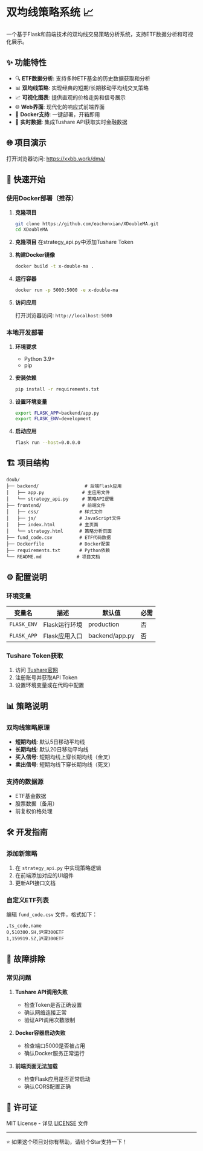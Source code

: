 # 双均线策略系统 📈

一个基于Flask和前端技术的双均线交易策略分析系统，支持ETF数据分析和可视化展示。

## ✨ 功能特性

- 🔍 **ETF数据分析**: 支持多种ETF基金的历史数据获取和分析
- 📊 **双均线策略**: 实现经典的短期/长期移动平均线交叉策略
- 📈 **可视化图表**: 提供直观的价格走势和信号展示
- 🌐 **Web界面**: 现代化的响应式前端界面
- 🐳 **Docker支持**: 一键部署，开箱即用
- 🔄 **实时数据**: 集成Tushare API获取实时金融数据

## 🌐 项目演示

打开浏览器访问: https://xxbb.work/dma/

## 🚀 快速开始

### 使用Docker部署（推荐）

1. **克隆项目**
   ```bash
   git clone https://github.com/eachonxian/XDoubleMA.git
   cd XDoubleMA
   ```

2. **克隆项目**
   在strategy_api.py中添加Tushare Token

3. **构建Docker镜像**
   ```bash
   docker build -t x-double-ma .
   ```

4. **运行容器**
   ```bash
   docker run -p 5000:5000 -e x-double-ma
   ```

5. **访问应用**
   
   打开浏览器访问: `http://localhost:5000`

### 本地开发部署

1. **环境要求**
   - Python 3.9+
   - pip

2. **安装依赖**
   ```bash
   pip install -r requirements.txt
   ```

3. **设置环境变量**
   ```bash
   export FLASK_APP=backend/app.py
   export FLASK_ENV=development
   ```

4. **启动应用**
   ```bash
   flask run --host=0.0.0.0
   ```

## 🏗️ 项目结构

```
doub/
├── backend/                 # 后端Flask应用
│   ├── app.py              # 主应用文件
│   └── strategy_api.py     # 策略API逻辑
├── frontend/               # 前端文件
│   ├── css/               # 样式文件
│   ├── js/                # JavaScript文件
│   ├── index.html         # 主页面
│   └── strategy.html      # 策略分析页面
├── fund_code.csv          # ETF代码数据
├── Dockerfile             # Docker配置
├── requirements.txt       # Python依赖
└── README.md             # 项目文档
```

## ⚙️ 配置说明

### 环境变量

| 变量名 | 描述 | 默认值 | 必需 |
|--------|------|--------|------|
| `FLASK_ENV` | Flask运行环境 | production | 否 |
| `FLASK_APP` | Flask应用入口 | backend/app.py | 否 |

### Tushare Token获取

1. 访问 [Tushare官网](https://tushare.pro/)
2. 注册账号并获取API Token
3. 设置环境变量或在代码中配置

## 📊 策略说明

### 双均线策略原理

- **短期均线**: 默认5日移动平均线
- **长期均线**: 默认20日移动平均线
- **买入信号**: 短期均线上穿长期均线（金叉）
- **卖出信号**: 短期均线下穿长期均线（死叉）

### 支持的数据源

- ETF基金数据
- 股票数据（备用）
- 前复权价格处理

## 🛠️ 开发指南

### 添加新策略

1. 在 `strategy_api.py` 中实现策略逻辑
2. 在前端添加对应的UI组件
3. 更新API接口文档

### 自定义ETF列表

编辑 `fund_code.csv` 文件，格式如下：
```csv
,ts_code,name
0,510300.SH,沪深300ETF
1,159919.SZ,沪深300ETF
```

## 🐛 故障排除

### 常见问题

1. **Tushare API调用失败**
   - 检查Token是否正确设置
   - 确认网络连接正常
   - 验证API调用次数限制

2. **Docker容器启动失败**
   - 检查端口5000是否被占用
   - 确认Docker服务正常运行

3. **前端页面无法加载**
   - 检查Flask应用是否正常启动
   - 确认CORS配置正确

## 📄 许可证

MIT License - 详见 [LICENSE](LICENSE) 文件

---

⭐ 如果这个项目对你有帮助，请给个Star支持一下！

